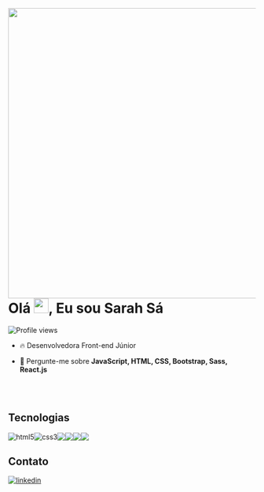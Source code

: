 <img align="right" height="590em" src="https://user-images.githubusercontent.com/98770963/203151134-d7a706ac-78e9-44f5-af79-71412c417d26.png"/>
<h1 align="left">Olá <img src="https://raw.githubusercontent.com/kaueMarques/kaueMarques/master/hi.gif" height="30px">, Eu sou Sarah Sá</h1>

<p align="left"> <img src="https://komarev.com/ghpvc/?username=sarahalvessa&color=yellow" alt="Profile views" /></p>

- 🔥 Desenvolvedora Front-end Júnior

- 💬 Pergunte-me sobre **JavaScript, HTML, CSS, Bootstrap, Sass, React.js**

<br><br>

## Tecnologias
<div style="display: flex">
  <img src="https://img.shields.io/badge/-HTML5-05122A?style=flat&logo=html5" alt="html5"/>
  <img src="https://img.shields.io/badge/-CSS-05122A?style=flat&logo=CSS3" alt="css3"/>
  <img src="https://img.shields.io/badge/-JavaScript-05122A?style=flat&logo=javascript"/>
  <img src="https://img.shields.io/badge/-Sass-05122A?style=flat&logo=sass"/>
  <img src="https://img.shields.io/badge/-Bootstrap-05122A?style=flat&logo=bootstrap"/>
  <img src="https://img.shields.io/badge/-React.js-05122A?style=flat&logo=react"/>
</div>

## Contato

<a href="https://www.linkedin.com/in/sarah-alves-de-s%C3%A1-a48581229/" target="_blank">
  <img align="center" src="https://img.shields.io/badge/-sarahsa-05122A?style=flat&logo=linkedin" alt="linkedin"/>
</a>
